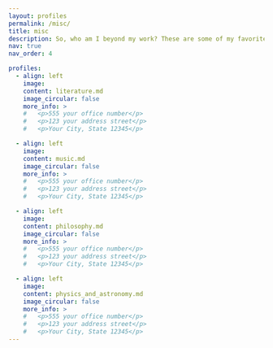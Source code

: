 ```yaml
---
layout: profiles
permalink: /misc/
title: misc
description: So, who am I beyond my work? These are some of my favorite ways to spend my (hopefully existent) free time - always up for a chat about any of them!
nav: true
nav_order: 4

profiles:
  - align: left
    image:
    content: literature.md
    image_circular: false
    more_info: >
    #   <p>555 your office number</p>
    #   <p>123 your address street</p>
    #   <p>Your City, State 12345</p>

  - align: left
    image:
    content: music.md
    image_circular: false
    more_info: >
    #   <p>555 your office number</p>
    #   <p>123 your address street</p>
    #   <p>Your City, State 12345</p>

  - align: left
    image:
    content: philosophy.md
    image_circular: false
    more_info: >
    #   <p>555 your office number</p>
    #   <p>123 your address street</p>
    #   <p>Your City, State 12345</p>

  - align: left
    image:
    content: physics_and_astronomy.md
    image_circular: false
    more_info: >
    #   <p>555 your office number</p>
    #   <p>123 your address street</p>
    #   <p>Your City, State 12345</p>
---
```

